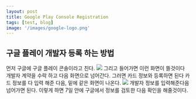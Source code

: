 ```yaml
---
layout: post
title: Google Play Console Registration
tags: [test, blog]
image: '/images/google-logo.png'
---
```

## 구글 플레이 개발자 등록 하는 방법
먼저 구글에 구글 플레이 콘솔이라고 친다.
<img src="/blog/images/google-console-1.png">
그리고 들어가면 이런 화면이 뜰것이다
개발자 계약을 수락 하고 다음 화면으로 넘어간다.
그러면 카드 정보와 등록하면 된다
카드 정보를 다 입력 해준 다음, 밑에 같은 화면이 나온다.
<img src="/blog/images/google-console-2.png">
개발자 정보를 입력해준다음 넘어가면 된다.
이렇게 하면 7일 안에 구글에서 정보를 검토한 다음 확인을 해줄것이다.